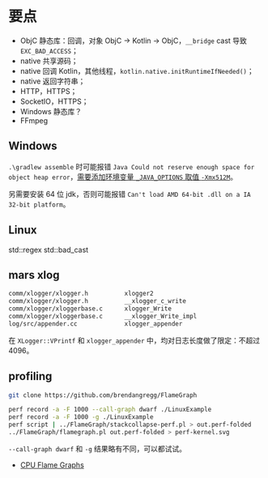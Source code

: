 # 要点

+ ObjC 静态库：回调，对象 ObjC -> Kotlin -> ObjC，`__bridge` cast 导致 `EXC_BAD_ACCESS`；
+ native 共享源码；
+ native 回调 Kotlin，其他线程，`kotlin.native.initRuntimeIfNeeded()`；
+ native 返回字符串；
+ HTTP，HTTPS；
+ SocketIO，HTTPS；
+ Windows 静态库？
+ FFmpeg

## Windows

`.\gradlew assemble` 时可能报错 `Java Could not reserve enough space for object heap error`，[需要添加环境变量 `_JAVA_OPTIONS` 取值 `-Xmx512M`](https://stackoverflow.com/a/24406013/3077508)。

另需要安装 64 位 jdk，否则可能报错 `Can't load AMD 64-bit .dll on a IA 32-bit platform`。

## Linux

std::regex std::bad_cast

## mars xlog

```bash
comm/xlogger/xlogger.h          xlogger2
comm/xlogger/xlogger.h          __xlogger_c_write
comm/xlogger/xloggerbase.c      xlogger_Write
comm/xlogger/xloggerbase.c      __xlogger_Write_impl
log/src/appender.cc             xlogger_appender
```

在 `XLogger::VPrintf` 和 `xlogger_appender` 中，均对日志长度做了限定：不超过 4096。

## profiling

```bash
git clone https://github.com/brendangregg/FlameGraph

perf record -a -F 1000 --call-graph dwarf ./LinuxExample
perf record -a -F 1000 -g ./LinuxExample
perf script | ../FlameGraph/stackcollapse-perf.pl > out.perf-folded
../FlameGraph/flamegraph.pl out.perf-folded > perf-kernel.svg
```

`--call-graph dwarf` 和 `-g` 结果略有不同，可以都试试。

+ [CPU Flame Graphs](http://www.brendangregg.com/FlameGraphs/cpuflamegraphs.html)
